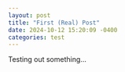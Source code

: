 ```yaml
---
layout: post
title: "First (Real) Post"
date: 2024-10-12 15:20:09 -0400
categories: test
---
```

Testing out something...
